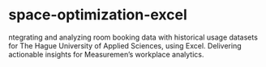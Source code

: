 # space-optimization-excel
ntegrating and analyzing room booking data with historical usage datasets for The Hague University of Applied Sciences, using Excel. Delivering actionable insights for Measuremen’s workplace analytics.
